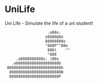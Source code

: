 UniLife
=======

Uni Life - Simulate the life of a uni student!



                       .o88o.
                      o8888@8o
                      88888888o
                      "888P""88o
                       888(    ""
                       "888
         .o8888888888o. )88o
       .o8888888888888888888b
     888888888888888888888888b
      88888888888888888888888B
      8888888888888888888888P
~~~~~~~~~~~~~~~~~~~~~~~~~~~~~~~~~~~~~~~~~~~~~~~~~~~~~~~~~~



